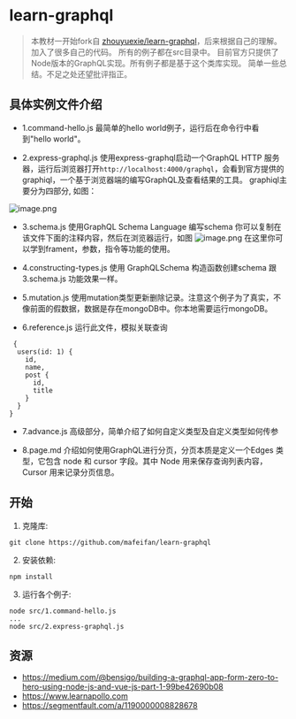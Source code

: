 # learn-graphql

> 本教材一开始fork自 [zhouyuexie/learn-graphql](https://github.com/zhouyuexie/learn-graphql)，后来根据自己的理解。加入了很多自己的代码。
所有的例子都在src目录中。
目前官方只提供了Node版本的GraphQL实现。所有例子都是基于这个类库实现。
简单一些总结。不足之处还望批评指正。

## 具体实例文件介绍
* 1.command-hello.js
最简单的hello world例子，运行后在命令行中看到"hello world"。

* 2.express-graphql.js
使用express-graphql启动一个GraphQL HTTP 服务器，运行后浏览器打开`http://localhost:4000/graphql`，会看到官方提供的graphiql，一个基于浏览器端的编写GraphQL及查看结果的工具。
graphiql主要分为四部分, 如图：

![image.png](https://upload-images.jianshu.io/upload_images/71414-9649c0eb1d547fd6.png?imageMogr2/auto-orient/strip%7CimageView2/2/w/1240)

* 3.schema.js
使用GraphQL Schema Language 编写schema
你可以复制在该文件下面的注释内容，然后在浏览器运行，如图
![image.png](https://upload-images.jianshu.io/upload_images/71414-73c87b5c31ab0ea1.png?imageMogr2/auto-orient/strip%7CimageView2/2/w/1240)
在这里你可以学到frament，参数，指令等功能的使用。

* 4.constructing-types.js
使用 GraphQLSchema 构造函数创建schema
跟 3.schema.js 功能效果一样。

* 5.mutation.js
使用mutation类型更新删除记录。注意这个例子为了真实，不像前面的假数据，数据是存在mongoDB中。你本地需要运行mongoDB。

* 6.reference.js
运行此文件，模拟关联查询
```
 {
  users(id: 1) {
    id,
    name,
    post {
      id,
      title
    }
  }
}
```

* 7.advance.js
高级部分，简单介绍了如何自定义类型及自定义类型如何传参

* 8.page.md
介绍如何使用GraphQL进行分页，分页本质是定义一个Edges 类型，它包含 node 和 cursor 字段。其中 Node 用来保存查询列表内容， Cursor 用来记录分页信息。

## 开始

1. 克隆库:

```shell
git clone https://github.com/mafeifan/learn-graphql
```

2. 安装依赖:

```shell
npm install
```

3. 运行各个例子:

```shell
node src/1.command-hello.js
...
node src/2.express-graphql.js
```


## 资源

* https://medium.com/@bensigo/building-a-graphql-app-form-zero-to-hero-using-node-js-and-vue-js-part-1-99be42690b08
* https://www.learnapollo.com
* https://segmentfault.com/a/1190000008828678